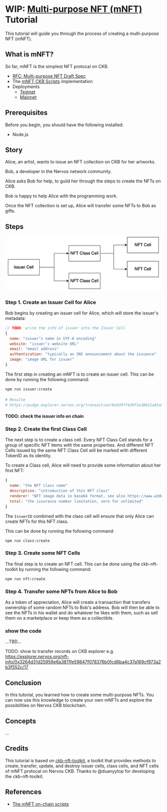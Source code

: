 # WIP: [Multi-purpose NFT (mNFT)](https://talk.nervos.org/t/rfc-multi-purpose-nft-draft-spec/5434) Tutorial

This tutorial will guide you through the process of creating a multi-purpose NFT (mNFT). 

## What is mNFT?
So far, mNFT is the simplest NFT protocal on CKB.
- [RFC: Multi-purpose NFT Draft Spec](https://talk.nervos.org/t/rfc-multi-purpose-nft-draft-spec/5434)
- The [mNFT CKB Scripts](https://github.com/nervina-labs/ckb-nft-scripts) implementation
- Deployments
  - [Testnet](https://github.com/nervina-labs/ckb-nft-scripts/wiki/Aggron-Testnet-deployment)
  - [Mainnet](https://github.com/nervina-labs/ckb-nft-scripts/wiki/Lina-Mainnet-deployment)

## Prerequisites

Before you begin, you should have the following installed:

- Node.js

## Story
Alice, an artist, wants to issue an NFT collection on CKB for her artworks.

Bob, a developer in the Nervos network community.

Alice asks Bob for help, to guild her through the steps to create the NFTs on CKB.

Bob is happy to help Alice with the programming work.

Once the NFT collection is set up, Alice will transfer some NFTs to Bob as gifts.


## Steps
![NFT](./nft.png)

### Step 1. Create an Issuer Cell for Alice

Bob begins by creating an issuer cell for Alice, which will store the issuer's metadata:
```js
// TODO: write the info of issuer into the Issuer Cell
{
  name: "issuer’s name in UTF-8 encoding"
  website: "issuer’s website URL"
  email: "email address"
  authentication: "typically an SNS announcement about the issuance"
  image: "image URL for issuer"
}
```

The first step in creating an mNFT is to create an issuer cell.
This can be done by running the following command:

```bash
npm run issuer:create

# Resulte
# https://pudge.explorer.nervos.org/transaction/0x639ff420f1e38621a83a5fa625b6f5cbbadc798592f1a417dc43a2da81755038
```

#### TODO: check the issuer info on chain


### Step 2. Create the first Class Cell

The next step is to create a class cell. 
Every NFT Class Cell stands for a group of specific NFT items with the same properties.
And different NFT Cells issued by the same NFT Class Cell will be marked with different TokenID as its identity.

To create a Class cell, Alice will need to provide some information about her first NFT:
```js
{
  name: "the NFT class name"
  description: "introduction of this NFT class"
  renderer: "NFT image data in base64 format, see also https://www.w3docs.com/tools/image-base64"
  total: "the issurance number limitation, zero for unlimited"
}
```
The `IssuerID` combined with the class cell will ensure that only Alice can create NFTs for this NFT class.


This can be done by running the following command:
```
npm run class:create
```

### Step 3. Create some NFT Cells

The final step is to create an NFT cell. This can be done using the ckb-nft-toolkit by running the following command:

```
npm run nft:create
```

### Step 4. Transfer some NFTs from Alice to Bob

As a token of appreciation, Alice will create a transaction that transfers ownership of some random NFTs to Bob's address.
Bob will then be able to see the NFTs in his wallet and do whatever he likes with them, such as sell them on a marketplace or keep them as a collectible.

### show the code
...TBD...

TODO: show to transfer records on CKB explorer
e.g. https://explorer.nervos.org/nft-info/0x3264d31d25959e6a3811fe59847f078376b0fcd6ba4c37a169cf973a2b3f552c/17



## Conclusion

In this tutorial, you learned how to create some multi-purpose NFTs. You can now use this knowledge to create your own mNFTs and explore the possibilities on Nervos CKB blockchain.

## Concepts
...


## Credits

This tutorial is based on [ckb-nft-toolkit](https://github.com/duanyytop/ckb-nft-toolkit), a toolkit that provides methods to create, transfer, update, and destroy issuer cells, class cells, and NFT cells of mNFT protocal on Nervos CKB.
Thanks to @duanyytop for developing the ckb-nft-toolkit.

## References
- [The mNFT on-chain scripts](https://github.com/nervina-labs/ckb-nft-scripts)
